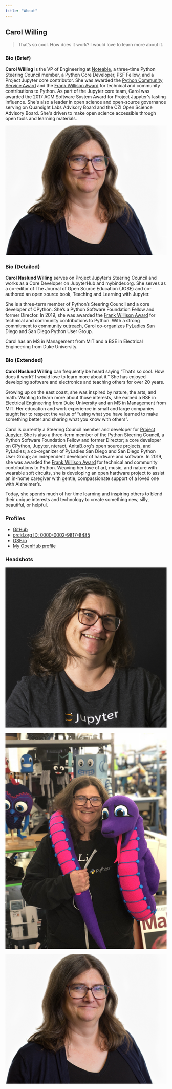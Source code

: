 ```yaml
---
title: "About"
---
```


## Carol Willing

> That’s so cool. How does it work? I would love to learn more about it.

### Bio (Brief)

**Carol Willing** is the VP of Engineering at [Noteable](https://noteable.io), a three-time Python Steering Council member, a Python Core Developer, PSF Fellow, and a Project Jupyter core contributor. She was awarded the [Python Community Service Award](https://www.python.org/community/awards/psf-awards/#introduction) and the [Frank Willison Award](https://www.python.org/community/awards/frank-willison/#carol-willing-2019) for technical and community contributions to Python. As part of the Jupyter core team, Carol was awarded the 2017 ACM Software System Award for Project Jupyter's lasting influence. She's also a leader in open science and open-source governance serving on Quansight Labs Advisory Board and the CZI Open Science Advisory Board. She's driven to make open science accessible through open tools and learning materials.

![](static/images/images/headshot-2019.jpg)

### Bio (Detailed)

**Carol Naslund Willing** serves on Project Jupyter’s Steering Council and works as a Core Developer on JupyterHub and mybinder.org. She serves as a co-editor of The Journal of Open Source Education (JOSE) and co-authored an open source book, Teaching and Learning with Jupyter.

She is a three-term member of Python’s Steering Council and a core developer of CPython. She’s a Python Software Foundation Fellow and former Director. In 2019, she was awarded the [Frank Willison Award](https://www.python.org/community/awards/frank-willison/#carol-willing-2019) for technical and community contributions to Python. With a strong commitment to community outreach, Carol co-organizes PyLadies San Diego and San Diego Python User Group.

Carol has an MS in Management from MIT and a BSE in Electrical Engineering from Duke University.

### Bio (Extended)

**Carol Naslund Willing** can frequently be heard saying “That’s so cool.
How does it work? I would love to learn more about it.” She has enjoyed
developing software and electronics and teaching others for over 20 years.

Growing up on the east coast, she was inspired by nature, the arts, and math.
Wanting to learn more about those interests, she earned a BSE in Electrical
Engineering from Duke University and an MS in Management from MIT. Her
education and work experience in small and large companies taught her to
respect the value of “using what you have learned to make something better
and sharing what you know with others”.

Carol is currently a Steering Council member and developer for [Project Jupyter](https://jupyter.org). She is also a three-term member of the Python Steering Council,
a Python Software Foundation Fellow and former Director;
a core developer on CPython, Jupyter, nteract, AnitaB.org's open
source projects, and PyLadies; a co-organizer of PyLadies San Diego and San Diego
Python User Group; an independent
developer of hardware and software. In 2019, she was awarded the [Frank Willison Award](https://www.python.org/community/awards/frank-willison/#carol-willing-2019) for technical and community contributions to Python. Weaving her love of art, music, and nature
with wearable soft circuits, she is developing an open hardware project to
assist an in-home caregiver with gentle, compassionate support of a loved one
with Alzheimer’s.

Today, she spends much of her time learning and inspiring others to blend
their unique interests and technology to create something new, silly,
beautiful, or helpful.

### Profiles

- [GitHub](https://github.com/willingc)
- [orcid.org ID: 0000-0002-9817-8485](https://orcid.org/0000-0002-9817-8485)
- [OSF.io](https://osf.io/g2k6w/)
- [My OpenHub profile](https://www.openhub.net/accounts/willingc)

### Headshots

![](static/images/images/HS_Willing_Carol_jupcon17_NoCube.jpg)

![](static/images/images/ada-blinka.jpg)

![](static/images/images/headshot-2019.jpg)
